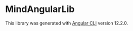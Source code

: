 # MindAngularLib

This library was generated with [Angular CLI](https://github.com/angular/angular-cli) version 12.2.0.
